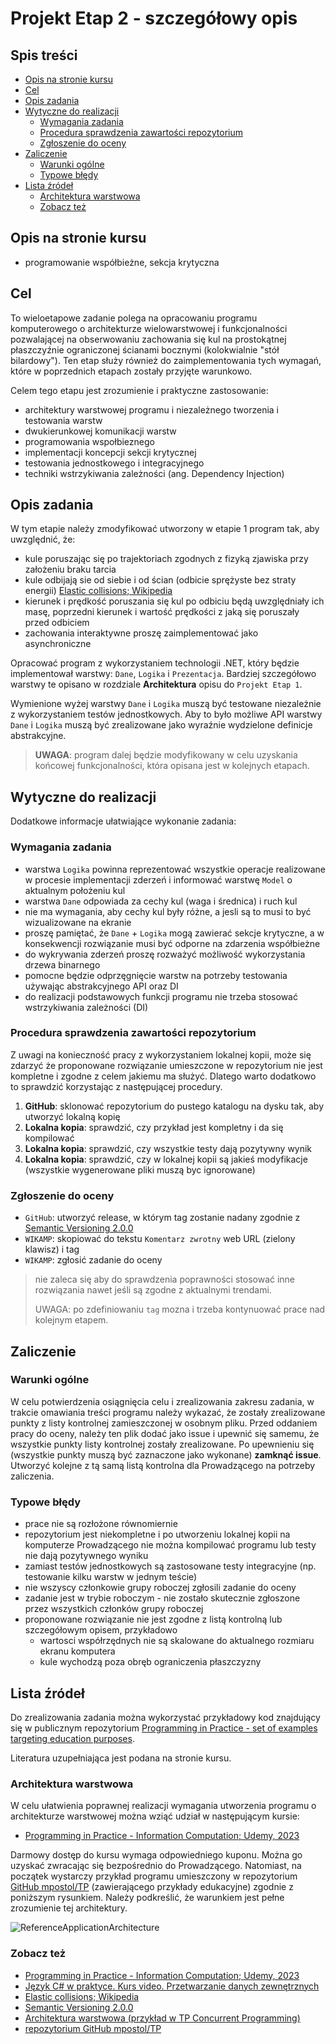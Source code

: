 # Projekt Etap 2 - szczegółowy opis <!-- omit in toc -->

## Spis treści <!-- omit in toc -->

- [Opis na stronie kursu](#opis-na-stronie-kursu)
- [Cel](#cel)
- [Opis zadania](#opis-zadania)
- [Wytyczne do realizacji](#wytyczne-do-realizacji)
  - [Wymagania zadania](#wymagania-zadania)
  - [Procedura sprawdzenia zawartości repozytorium](#procedura-sprawdzenia-zawartości-repozytorium)
  - [Zgłoszenie do oceny](#zgłoszenie-do-oceny)
- [Zaliczenie](#zaliczenie)
  - [Warunki ogólne](#warunki-ogólne)
  - [Typowe błędy](#typowe-błędy)
- [Lista źródeł](#lista-źródeł)
  - [Architektura warstwowa](#architektura-warstwowa)
  - [Zobacz też](#zobacz-też)

## Opis na stronie kursu

- programowanie współbieżne, sekcja krytyczna

## Cel

To wieloetapowe zadanie polega na opracowaniu programu komputerowego o architekturze wielowarstwowej i funkcjonalności pozwalającej na obserwowaniu zachowania się kul na prostokątnej płaszczyźnie ograniczonej ścianami bocznymi (kolokwialnie "stół bilardowy"). Ten etap służy również do zaimplementowania tych wymagań, które w poprzednich etapach zostały przyjęte warunkowo.

Celem tego etapu jest zrozumienie i praktyczne zastosowanie:

- architektury warstwowej programu i niezależnego tworzenia i testowania warstw
- dwukierunkowej komunikacji warstw
- programowania wspołbieznego
- implementacji koncepcji sekcji krytycznej
- testowania jednostkowego i integracyjnego
- techniki wstrzykiwania zależności (ang. Dependency Injection)

## Opis zadania

W tym etapie należy zmodyfikować utworzony w etapie 1 program tak, aby uwzględnić, że:

- kule poruszając się po trajektoriach zgodnych z fizyką zjawiska przy założeniu braku tarcia
- kule odbijają sie od siebie i od ścian (odbicie sprężyste bez straty energii) [Elastic collisions; Wikipedia][EC]
- kierunek i prędkość poruszania się kul po odbiciu będą uwzględniały ich masę, poprzedni kierunek i wartość prędkości z jaką się poruszały przed odbiciem
- zachowania interaktywne proszę zaimplementować jako asynchroniczne

Opracować program z wykorzystaniem technologii .NET, który będzie implementował warstwy: `Dane`, `Logika` i `Prezentacja`. Bardziej szczegółowo warstwy te opisano w rozdziale **Architektura** opisu do `Projekt Etap 1`.

Wymienione wyżej warstwy `Dane` i `Logika` muszą być testowane niezależnie z wykorzystaniem testów jednostkowych. Aby to było możliwe API warstwy `Dane` i `Logika` muszą być zrealizowane jako wyraźnie wydzielone definicje abstrakcyjne.

> **UWAGA**: program dalej będzie modyfikowany w celu uzyskania końcowej funkcjonalności, która opisana jest w kolejnych etapach.

## Wytyczne do realizacji

Dodatkowe informacje ułatwiające wykonanie zadania:

### Wymagania zadania

- warstwa `Logika` powinna reprezentować wszystkie operacje realizowane w procesie implementacji zderzeń i informować warstwę `Model` o aktualnym położeniu kul
- warstwa `Dane` odpowiada za cechy kul (waga i średnica) i ruch kul
- nie ma wymagania, aby cechy kul były różne, a jesli są to musi to być wizualizowane na ekranie
- proszę pamiętać, że `Dane` + `Logika` mogą zawierać sekcje krytyczne, a w konsekwencji rozwiązanie musi być odporne na zdarzenia współbieżne
- do wykrywania zderzeń proszę rozważyć możliwość wykorzystania drzewa binarnego
- pomocne będzie odprzęgnięcie warstw na potrzeby testowania używając abstrakcyjnego API oraz DI
- do realizacji podstawowych funkcji programu nie trzeba stosować wstrzykiwania zależności (DI)

### Procedura sprawdzenia zawartości repozytorium

Z uwagi na konieczność pracy z wykorzystaniem lokalnej kopii, może się zdarzyć że proponowane rozwiązanie umieszczone w repozytorium nie jest kompletne i zgodne z celem jakiemu ma służyć. Dlatego warto dodatkowo to sprawdzić korzystając z następującej procedury.

1. **GitHub**: sklonować repozytorium do pustego katalogu na dysku tak, aby utworzyć lokalną kopię
1. **Lokalna kopia**: sprawdzić, czy przykład jest kompletny i da się kompilować
1. **Lokalna kopia**: sprawdzić, czy wszystkie testy dają pozytywny wynik
1. **Lokalna kopia**: sprawdzić, czy w lokalnej kopii są jakieś modyfikacje (wszystkie wygenerowane pliki muszą byc ignorowane)

### Zgłoszenie do oceny

- `GitHub`: utworzyć release, w którym tag zostanie nadany zgodnie z [Semantic Versioning 2.0.0][SV]
- `WIKAMP`: skopiować do tekstu `Komentarz zwrotny` web URL (zielony klawisz) i tag
- `WIKAMP`: zgłosić zadanie do oceny

> nie zaleca się aby do sprawdzenia poprawności stosować inne rozwiązania nawet jeśli są zgodne z aktualnymi trendami.
>
> UWAGA: po zdefiniowaniu `tag` mozna i trzeba kontynuować prace nad kolejnym etapem.

## Zaliczenie

### Warunki ogólne

W celu potwierdzenia osiągnięcia celu i zrealizowania zakresu zadania, w trakcie omawiania treści programu należy wykazać, że zostały zrealizowane punkty z listy kontrolnej zamieszczonej w osobnym pliku. Przed oddaniem pracy do oceny, należy ten plik dodać jako issue i upewnić się samemu, że wszystkie punkty listy kontrolnej zostały zrealizowane. Po upewnieniu się (wszystkie punkty muszą być zaznaczone jako wykonane) **zamknąć issue**. Utworzyć kolejne z tą samą listą kontrolna dla Prowadzącego na potrzeby zaliczenia.

### Typowe błędy

- prace nie są rozłożone równomiernie
- repozytorium jest niekompletne i po utworzeniu lokalnej kopii na komputerze Prowadzącego nie można kompilować programu lub testy nie dają pozytywnego wyniku
- zamiast testów jednostkowych są zastosowane testy integracyjne (np. testowanie kilku warstw w jednym teście)
- nie wszyscy członkowie grupy roboczej zgłosili zadanie do oceny
- zadanie jest w trybie roboczym - nie zostało skutecznie zgłoszone przez wszystkich członków grupy roboczej
- proponowane rozwiązanie nie jest zgodne z listą kontrolną lub szczegółowym opisem, przykładowo
  - wartosci współrzędnych nie są skalowane do aktualnego rozmiaru ekranu komputera
  - kule wychodzą poza obręb ograniczenia płaszczyzny

## Lista źródeł

Do zrealizowania zadania można wykorzystać przykładowy kod znajdujący się w publicznym repozytorium [Programming in Practice - set of examples targeting education purposes][TP].

Literatura uzupełniająca jest podana na stronie kursu.

### Architektura warstwowa

W celu ułatwienia poprawnej realizacji wymagania utworzenia programu o architekturze warstwowej można wziąć udział w następującym kursie:

- [Programming in Practice - Information Computation; Udemy, 2023](https://www.udemy.com/course/information-computation/?referralCode=9003E3EF42419C6E6B21)

Darmowy dostęp do kursu wymaga odpowiedniego kuponu. Można go uzyskać zwracając się bezpośrednio do Prowadzącego. Natomiast, na początek wystarczy przykład programu umieszczony w repozytorium [GitHub mpostol/TP][TP] (zawierającego przykłady edukacyjne) zgodnie z poniższym rysunkiem. Należy podkreślić, że warunkiem jest pełne zrozumienie tej architektury.

![ReferenceApplicationArchitecture][LA]

### Zobacz też

- [Programming in Practice - Information Computation; Udemy, 2023](https://www.udemy.com/course/information-computation/?referralCode=9003E3EF42419C6E6B21)
- [Język C# w praktyce. Kurs video. Przetwarzanie danych zewnętrznych](https://videopoint.pl/kurs/jezyk-c-w-praktyce-kurs-video-przetwarzanie-danych-zewnetrznych-mariusz-postol,vjcprv.htm#format/w)
- [Elastic collisions; Wikipedia][EC]
- [Semantic Versioning 2.0.0][SV]
- [Architektura warstwowa (przykład w TP Concurrent Programming)][AW]
- [repozytorium GitHub mpostol/TP][TP]

[SV]: https://semver.org/
[LA]: https://ftims.edu.p.lodz.pl/pluginfile.php/278449/mod_resource/content/1/ReferenceApplication.png
[AW]: https://github.com/mpostol/TP/tree/master/ConcurrentProgramming/ReactiveInteractiveUserInterface
[TP]: https://github.com/mpostol/TP
[EC]: https://en.wikipedia.org/wiki/Elastic_collision
